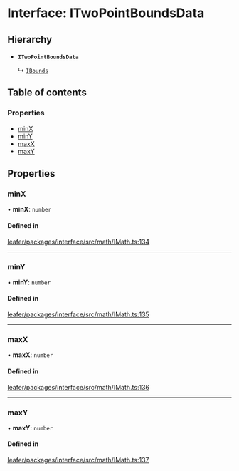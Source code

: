 # Interface: ITwoPointBoundsData

## Hierarchy

- **`ITwoPointBoundsData`**

  ↳ [`IBounds`](IBounds.md)

## Table of contents

### Properties

- [minX](ITwoPointBoundsData.md#minx)
- [minY](ITwoPointBoundsData.md#miny)
- [maxX](ITwoPointBoundsData.md#maxx)
- [maxY](ITwoPointBoundsData.md#maxy)

## Properties

### minX

• **minX**: `number`

#### Defined in

[leafer/packages/interface/src/math/IMath.ts:134](https://github.com/leaferjs/leafer/blob/8db572e/packages/interface/src/math/IMath.ts#L134)

___

### minY

• **minY**: `number`

#### Defined in

[leafer/packages/interface/src/math/IMath.ts:135](https://github.com/leaferjs/leafer/blob/8db572e/packages/interface/src/math/IMath.ts#L135)

___

### maxX

• **maxX**: `number`

#### Defined in

[leafer/packages/interface/src/math/IMath.ts:136](https://github.com/leaferjs/leafer/blob/8db572e/packages/interface/src/math/IMath.ts#L136)

___

### maxY

• **maxY**: `number`

#### Defined in

[leafer/packages/interface/src/math/IMath.ts:137](https://github.com/leaferjs/leafer/blob/8db572e/packages/interface/src/math/IMath.ts#L137)
